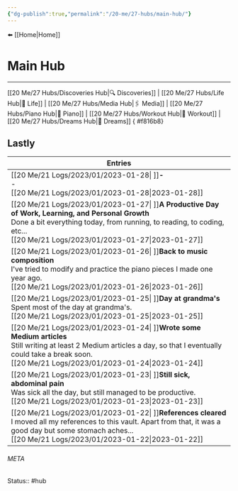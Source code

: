 ```yaml
---
{"dg-publish":true,"permalink":"/20-me/27-hubs/main-hub/"}
---
```


⬅️ [[Home\|Home]]

# Main Hub
---
[[20 Me/27 Hubs/Discoveries Hub\|🔍 Discoveries]] | [[20 Me/27 Hubs/Life Hub\|💖 Life]] | [[20 Me/27 Hubs/Media Hub\|🖇️ Media]] | [[20 Me/27 Hubs/Piano Hub\|🎹 Piano]] | [[20 Me/27 Hubs/Workout Hub\|🏃 Workout]] | [[20 Me/27 Hubs/Dreams Hub\|💭 Dreams]]
{ #f816b8}


## Lastly
| Entries                                                                                                                                                                                                                                               |
| ----------------------------------------------------------------------------------------------------------------------------------------------------------------------------------------------------------------------------------------------------- |
| [[20 Me/21 Logs/2023/01/2023-01-28\| ]]<strong>\-</strong><br>\-<br>[[20 Me/21 Logs/2023/01/2023-01-28\|2023-01-28]]                                                                                                                            |
| [[20 Me/21 Logs/2023/01/2023-01-27\| ]]<strong>A Productive Day of Work, Learning, and Personal Growth</strong><br>Done a bit everything today, from running, to reading, to coding, etc...<br>[[20 Me/21 Logs/2023/01/2023-01-27\|2023-01-27]] |
| [[20 Me/21 Logs/2023/01/2023-01-26\| ]]<strong>Back to music composition</strong><br>I've tried to modify and practice the piano pieces I made one year ago.<br>[[20 Me/21 Logs/2023/01/2023-01-26\|2023-01-26]]                                |
| [[20 Me/21 Logs/2023/01/2023-01-25\| ]]<strong>Day at grandma's</strong><br>Spent most of the day at grandma's.<br>[[20 Me/21 Logs/2023/01/2023-01-25\|2023-01-25]]                                                                             |
| [[20 Me/21 Logs/2023/01/2023-01-24\| ]]<strong>Wrote some Medium articles</strong><br>Still writing at least 2 Medium articles a day, so that I eventually could take a break soon.<br>[[20 Me/21 Logs/2023/01/2023-01-24\|2023-01-24]]         |
| [[20 Me/21 Logs/2023/01/2023-01-23\| ]]<strong>Still sick, abdominal pain</strong><br>Was sick all the day, but still managed to be productive.<br>[[20 Me/21 Logs/2023/01/2023-01-23\|2023-01-23]]                                             |
| [[20 Me/21 Logs/2023/01/2023-01-22\| ]]<strong>References cleared</strong><br>I moved all my references to this vault. Apart from that, it was a good day but some stomach aches...<br>[[20 Me/21 Logs/2023/01/2023-01-22\|2023-01-22]]         |





###### META
Status:: #hub
